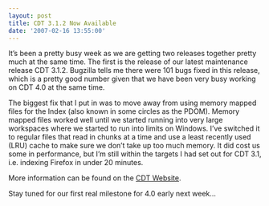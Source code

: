 ```yaml
---
layout: post
title: CDT 3.1.2 Now Available
date: '2007-02-16 13:55:00'
---
```



It’s been a pretty busy week as we are getting two releases together pretty much at the same time. The first is the release of our latest maintenance release CDT 3.1.2. Bugzilla tells me there were 101 bugs fixed in this release, which is a pretty good number given that we have been very busy working on CDT 4.0 at the same time.

The biggest fix that I put in was to move away from using memory mapped files for the Index (also known in some circles as the PDOM). Memory mapped files worked well until we started running into very large workspaces where we started to run into limits on Windows. I’ve switched it to regular files that read in chunks at a time and use a least recently used (LRU) cache to make sure we don’t take up too much memory. It did cost us some in performance, but I’m still within the targets I had set out for CDT 3.1, i.e. indexing Firefox in under 20 minutes.

More information can be found on the [CDT Website](http://www.eclipse.org/cdt).

Stay tuned for our first real milestone for 4.0 early next week…


